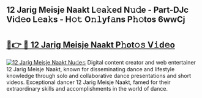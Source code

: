 ## 12 Jarig Meisje Naakt L𝚎a𝚔ed N𝚞𝚍e - Part-DJc Vi𝚍𝚎o L𝚎a𝚔s - H𝚘𝚝 O𝚗𝚕yf𝚊ns P𝚑𝚘tos 6wwCj

# <h2><a href="http://kf3082v.oniu.top/?m=12+Jarig+Meisje+Naakt">🔗👉 🔴 12 Jarig Meisje Naakt P𝚑ot𝚘𝚜 V𝚒d𝚎o</a></h2>

[![12 Jarig Meisje Naakt Nu𝚍e𝚜](https://i.imgur.com/0qMVB7G.gif)](http://kf3082v.oniu.top/?m=12+Jarig+Meisje+Naakt)
Digital content creator and web entertainer 12 Jarig Meisje Naakt, known for disseminating dance and lifestyle knowledge through solo and collaborative dance presentations and short videos. Exceptional dancer 12 Jarig Meisje Naakt, famed for their extraordinary skills and accomplishments in the world of dance.  
